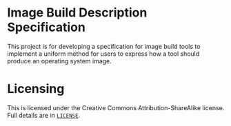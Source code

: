 # Image Build Description Specification

This project is for developing a specification for image build tools to implement
a uniform method for users to express how a tool should produce an operating system
image.

# Licensing

This is licensed under the Creative Commons Attribution-ShareAlike license.
Full details are in [`LICENSE`](./LICENSE).
